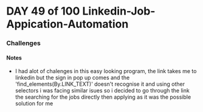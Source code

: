 # DAY 49 of 100 Linkedin-Job-Appication-Automation


### Challenges


#### Notes
- I had alot of chalenges in this easy looking program, the link takes me to linkedin but the sign in pop up comes and the 'find_elements(By.LINK_TEXT)' doesn't recognise it and using other selectors i was facing similar isues so i decided to go through the link the searching for the jobs directly then applying as it was the possible solution for me
